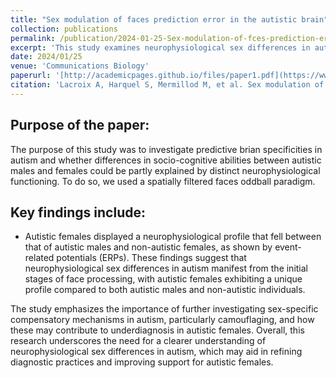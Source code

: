 ```yaml
---
title: "Sex modulation of faces prediction error in the autistic brain"
collection: publications
permalink: /publication/2024-01-25-Sex-modulation-of-fces-prediction-error-in-the-autistic-brain
excerpt: 'This study examines neurophysiological sex differences in autism, focusing on early stages of face processing. Using an event-related potentials (ERP) paradigm, the research reveals that autistic females show a distinct neurophysiological profile, positioned between autistic males and non-autistic females. These findings suggest that autistic females may have different neural processing patterns, potentially contributing to underdiagnosis. The study calls for further exploration of sex-specific compensatory mechanisms and the concept of camouflaging in autism.'
date: 2024/01/25
venue: 'Communications Biology'
paperurl: '[http://academicpages.github.io/files/paper1.pdf](https://www.nature.com/articles/s42003-024-05807-4)'
citation: 'Lacroix A, Harquel S, Mermillod M, et al. Sex modulation of faces prediction error in the autistic brain. Commun Biol. 2024;7(1):1-12. doi:10.1038/s42003-024-05807-4'
---
```


## Purpose of the paper:  

The purpose of this study was to investigate predictive brian specificities in autism and whether differences in socio-cognitive abilities between autistic males and females could be partly explained by distinct neurophysiological functioning. 
To do so, we used a spatially filtered faces oddball paradigm.

## Key findings include:  

- Autistic females displayed a neurophysiological profile that fell between that of autistic males and non-autistic females, as shown by event-related potentials (ERPs). These findings suggest that neurophysiological sex differences in autism manifest from the initial stages of face processing, with autistic females exhibiting a unique profile compared to both autistic males and non-autistic individuals.

The study emphasizes the importance of further investigating sex-specific compensatory mechanisms in autism, particularly camouflaging, and how these may contribute to underdiagnosis in autistic females.
Overall, this research underscores the need for a clearer understanding of neurophysiological sex differences in autism, which may aid in refining diagnostic practices and improving support for autistic females.
